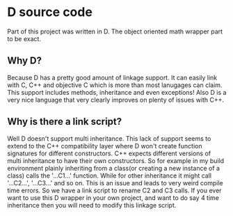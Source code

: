 # D source code

Part of this project was written in D.
The object oriented math wrapper part to be exact.

## Why D?

Because D has a pretty good amount of linkage support.
It can easily link with C, C++ and objective C which is more than most lanugages can claim.
This support includes methods, inheritance and even exceptions!
Also D is a very nice language that very clearly improves on plenty of issues with C++.

## Why is there a link script?

Well D doesn't support multi inheritance.
This lack of support seems to extend to the C++ compatibility layer where D won't create function signatures for different constructors.
C++ expects different versions of multi inheritance to have their own constructors.
So for example in my build environment plainly inheriting from a class(or creating a new instance of a class) calls the '...C1...' function.
While for other inheritance it might call '...C2...', '...C3...' and so on.
This is an issue and leads to very weird compile time errors.
So we have a link script to rename C2 and C3 calls.
If you ever want to use this D wrapper in your own project, and want to do say 4 time inheritance then you will need to modify this linkage script.
